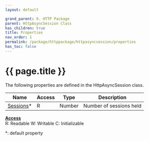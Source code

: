 ```yaml
---
layout: default

grand_parent: 9. HTTP Package
parent: HttpAsyncSession Class
has_children: true
title: Properties
nav_order: 1
permalink: /package/httppackage/httpasyncsession/properties
has_toc: false
---
```

# {{ page.title }}

The following properties are defined in the HttpAsyncSession class.

|Name       | Access | Type   | Description |
|----------	|--------|--------|-------------|
| [Sessions](/package/httppackage/httpasyncsession/properties/sessions)* | R      |Number |Number of sessions held |

<u><b>Access</b></u><br>
R: Readable
W: Writable
C: Initializable

*: default property